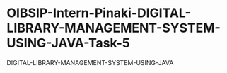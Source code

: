 # OIBSIP-Intern-Pinaki-DIGITAL-LIBRARY-MANAGEMENT-SYSTEM-USING-JAVA-Task-5
DIGITAL-LIBRARY-MANAGEMENT-SYSTEM-USING-JAVA
